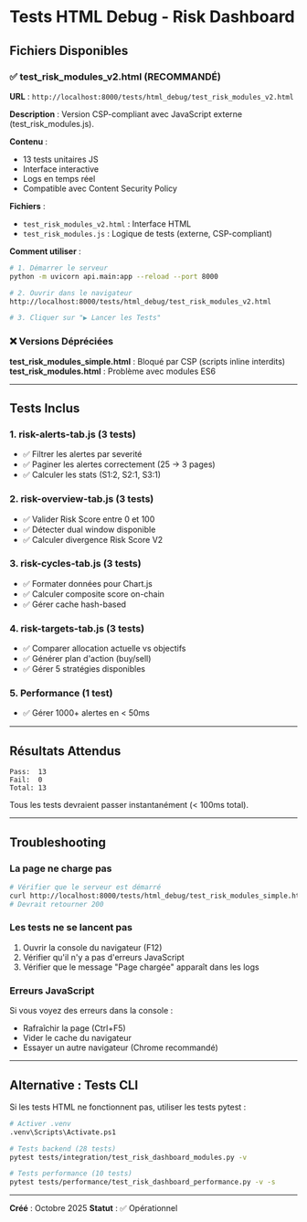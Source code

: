 # Tests HTML Debug - Risk Dashboard

## Fichiers Disponibles

### ✅ test_risk_modules_v2.html (RECOMMANDÉ)

**URL** : `http://localhost:8000/tests/html_debug/test_risk_modules_v2.html`

**Description** : Version CSP-compliant avec JavaScript externe (test_risk_modules.js).

**Contenu** :
- 13 tests unitaires JS
- Interface interactive
- Logs en temps réel
- Compatible avec Content Security Policy

**Fichiers** :
- `test_risk_modules_v2.html` : Interface HTML
- `test_risk_modules.js` : Logique de tests (externe, CSP-compliant)

**Comment utiliser** :
```bash
# 1. Démarrer le serveur
python -m uvicorn api.main:app --reload --port 8000

# 2. Ouvrir dans le navigateur
http://localhost:8000/tests/html_debug/test_risk_modules_v2.html

# 3. Cliquer sur "▶️ Lancer les Tests"
```

### ❌ Versions Dépréciées

**test_risk_modules_simple.html** : Bloqué par CSP (scripts inline interdits)
**test_risk_modules.html** : Problème avec modules ES6

---

## Tests Inclus

### 1. risk-alerts-tab.js (3 tests)

- ✅ Filtrer les alertes par severité
- ✅ Paginer les alertes correctement (25 → 3 pages)
- ✅ Calculer les stats (S1:2, S2:1, S3:1)

### 2. risk-overview-tab.js (3 tests)

- ✅ Valider Risk Score entre 0 et 100
- ✅ Détecter dual window disponible
- ✅ Calculer divergence Risk Score V2

### 3. risk-cycles-tab.js (3 tests)

- ✅ Formater données pour Chart.js
- ✅ Calculer composite score on-chain
- ✅ Gérer cache hash-based

### 4. risk-targets-tab.js (3 tests)

- ✅ Comparer allocation actuelle vs objectifs
- ✅ Générer plan d'action (buy/sell)
- ✅ Gérer 5 stratégies disponibles

### 5. Performance (1 test)

- ✅ Gérer 1000+ alertes en < 50ms

---

## Résultats Attendus

```
Pass:  13
Fail:  0
Total: 13
```

Tous les tests devraient passer instantanément (< 100ms total).

---

## Troubleshooting

### La page ne charge pas

```bash
# Vérifier que le serveur est démarré
curl http://localhost:8000/tests/html_debug/test_risk_modules_simple.html
# Devrait retourner 200
```

### Les tests ne se lancent pas

1. Ouvrir la console du navigateur (F12)
2. Vérifier qu'il n'y a pas d'erreurs JavaScript
3. Vérifier que le message "Page chargée" apparaît dans les logs

### Erreurs JavaScript

Si vous voyez des erreurs dans la console :
- Rafraîchir la page (Ctrl+F5)
- Vider le cache du navigateur
- Essayer un autre navigateur (Chrome recommandé)

---

## Alternative : Tests CLI

Si les tests HTML ne fonctionnent pas, utiliser les tests pytest :

```bash
# Activer .venv
.venv\Scripts\Activate.ps1

# Tests backend (28 tests)
pytest tests/integration/test_risk_dashboard_modules.py -v

# Tests performance (10 tests)
pytest tests/performance/test_risk_dashboard_performance.py -v -s
```

---

**Créé** : Octobre 2025
**Statut** : ✅ Opérationnel
